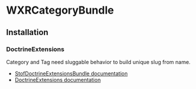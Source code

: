 WXRCategoryBundle
=================

Installation
------------

### DoctrineExtensions

Category and Tag need sluggable behavior to build unique slug from name.

-   [StofDoctrineExtensionsBundle documentation](github.com/stof/StofDoctrineExtensionsBundle)
-   [DoctrineExtensions documentation](github.com/l3pp4rd/DoctrineExtensions)
